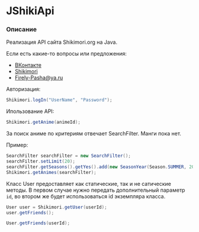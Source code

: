 # JShikiApi
### Описание
Реализация API сайта Shikimori.org на Java.

Если есть какие-то вопросы или предложения:
* [ВКонтакте](https://vk.com/firely_pasha)
* [Shikimori](https://shikimori.org/Firely-Pasha)
* Firely-Pasha@ya.ru

Авторизация:
```java
Shikimori.logIn("UserName", "Password");
```

Ипользование API:
```java
Shikimori.getAnime(animeId);
```

За поиск аниме по критериям отвечает SearchFilter. Манги пока нет.

Пример:
```java
SearchFilter searchFilter = new SearchFilter();
searchFilter.setLimit(20);
searchFilter.getSeasons().getYes().add(new SeasonYear(Season.SUMMER, 2007));
Shikimori.getAnimes(searchFilter);
```

Класс User предоставляет как статические, так и не сатические методы.
В первом случае нужно передать дополнительный параметр ``id``, во втором же будет использоваться id экземпляра класса.

```java
User user = Shikimori.getUser(userId);
user.getFriends();

User.getFriends(userId);
```